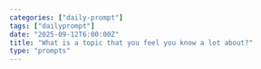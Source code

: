 ```yaml
---
categories: ["daily-prompt"]
tags: ["dailyprompt"]
date: "2025-09-12T6:00:00Z"
title: "What is a topic that you feel you know a lot about?"
type: "prompts"
---
```

